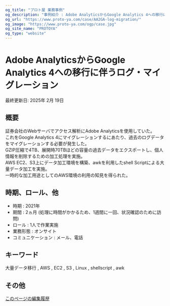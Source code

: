 ```yaml
---
og_title: "プロト屋 業務事例"
og_description: "事例紹介 : Adobe AnalyticsからGoogle Analytics 4への移行に伴うログ・マイグレーション"
og_url: "https://www.proto-ya.com/case/AA2GA-log-migration/"
og_image: "https://www.proto-ya.com/ogp/case.jpg"
og_site_name: "PROTOYA"
og_type: "website"
---
```

# Adobe AnalyticsからGoogle Analytics 4への移行に伴うログ・マイグレーション
<p class="update-date">最終更新日: 2025年 2月 19日</p>

## 概要

証券会社のWebサーバでアクセス解析にAdobe Analyticsを使用していた。    
これをGoogle Analytics 4にマイグレーションするにあたり、過去のログデータをマイグレーションする必要が発生した。  
GZIP圧縮で4TB、展開時70TBほどの容量の過去データをエクスポートし、個人情報を削除するための加工処理を実施。  
AWS EC2、S3上にデータ加工環境を構築、awkを利用したshell Scriptによる大量データ加工を実施。    
一時的な加工用途としてのAWS環境の利用の知見を得られた。  

## 時期、ロール、他

- 時期 : 2021年 
- 期間 : 2ヵ月 (処理に時間がかかるため、1週間に一回、状況確認のために訪問)
- ロール : 1人で作業実施
- 業務形態 : オンサイト
- コミュニケーション : メール、電話

## キーワード

大量データ移行 , AWS , EC2 , S3 , Linux , shellscript , awk

## その他

[このページの編集履歴](https://github.com/proto-ya/protoya-mkdocs/commits/main/docs/case/AA2GA-log-migration.md)
